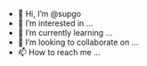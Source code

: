 - 👋 Hi, I’m @supgo
- 👀 I’m interested in ...
- 🌱 I’m currently learning ...
- 💞️ I’m looking to collaborate on ...
- 📫 How to reach me ...

<!---
supgo/supgo is a ✨ special ✨ repository because its `README.md` (this file) appears on your GitHub profile.
You can click the Preview link to take a look at your changes.
--->

